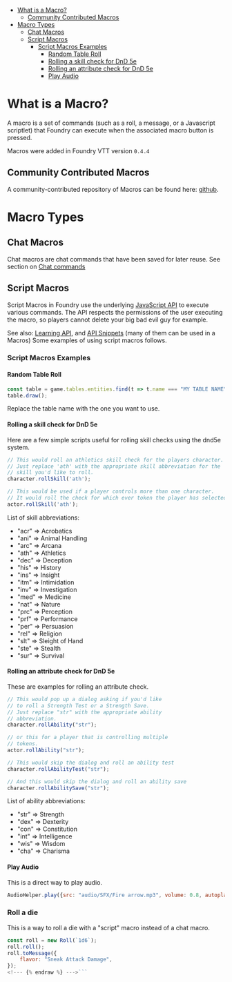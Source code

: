 ---
---
<!--tl=4-->
<!--ts-->
   * [What is a Macro?](#what-is-a-macro)
      * [Community Contributed Macros](#community-contributed-macros)
   * [Macro Types](#macro-types)
      * [Chat Macros](#chat-macros)
      * [Script Macros](#script-macros)
         * [Script Macros Examples](#script-macros-examples)
            * [Random Table Roll](#random-table-roll)
            * [Rolling a skill check for DnD 5e](#rolling-a-skill-check-for-dnd-5e)
            * [Rolling an attribute check for DnD 5e](#rolling-an-attribute-check-for-dnd-5e)
            * [Play Audio](#play-audio)
<!--te-->

# What is a Macro?
A macro is a set of commands (such as a roll, a message, or a Javascript scriptlet) that Foundry can execute when the associated macro button is pressed.

Macros were added in Foundry VTT version `0.4.4`

## Community Contributed Macros
A community-contributed repository of Macros can be found here: [github](https://github.com/foundry-vtt-community/macros).

# Macro Types
## Chat Macros

Chat macros are chat commands that have been saved for later reuse. See section on [Chat commands](https://foundry-vtt-community.github.io/wiki/Chat/)

## Script Macros

Script Macros in Foundry use the underlying [JavaScript API](https://foundryvtt.com/api) to execute various commands. The API respects the permissions of the user executing the macro, so players cannot delete your big bad evil guy for example.

See also: [Learning API](https://foundry-vtt-community.github.io/wiki/API-Learning-API/), and [API Snippets](https://foundry-vtt-community.github.io/wiki/API-Snippets/) (many of them can be used in a Macros)
Some examples of using script macros follows.

### Script Macros Examples

#### Random Table Roll 

```js
const table = game.tables.entities.find(t => t.name === "MY TABLE NAME");
table.draw();
```

Replace the table name with the one you want to use.

#### Rolling a skill check for DnD 5e

Here are a few simple scripts useful for rolling skill checks using the dnd5e system.

```js
// This would roll an athletics skill check for the players character. 
// Just replace 'ath' with the appropriate skill abbreviation for the
// skill you'd like to roll.
character.rollSkill('ath');

// This would be used if a player controls more than one character.
// It would roll the check for which ever token the player has selected.
actor.rollSkill('ath');
```

List of skill abbreviations:

* "acr" => Acrobatics
* "ani" => Animal Handling
* "arc" => Arcana
* "ath" => Athletics
* "dec" => Deception
* "his" => History
* "ins" => Insight
* "itm" => Intimidation
* "inv" => Investigation
* "med" => Medicine
* "nat" => Nature
* "prc" => Perception
* "prf" => Performance
* "per" => Persuasion
* "rel" => Religion
* "slt" => Sleight of Hand
* "ste" => Stealth
* "sur" => Survival

#### Rolling an attribute check for DnD 5e

These are examples for rolling an attribute check.

```js
// This would pop up a dialog asking if you'd like
// to roll a Strength Test or a Strength Save.
// Just replace "str" with the appropriate ability
// abbreviation.
character.rollAbility("str");

// or this for a player that is controlling multiple
// tokens.
actor.rollAbility("str");

// This would skip the dialog and roll an ability test
character.rollAbilityTest("str");

// And this would skip the dialog and roll an ability save
character.rollAbilitySave("str");
```

List of ability abbreviations:

* "str" => Strength
* "dex" => Dexterity
* "con" => Constitution
* "int" => Intelligence
* "wis" => Wisdom
* "cha" => Charisma

#### Play Audio
This is a direct way to play audio.

<!--- {% raw %} --->
```js
AudioHelper.play({src: "audio/SFX/Fire arrow.mp3", volume: 0.8, autoplay: true, loop: false}, true);
```
<!--- {% endraw %} --->

### Roll a die
This is a way to roll a die with a "script" macro instead of a chat macro.
<!--- {% raw %} --->
```js
const roll = new Roll(`1d6`);
roll.roll();
roll.toMessage({
    flavor: "Sneak Attack Damage",
});
<!--- {% endraw %} --->```
